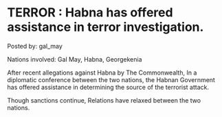 # TERROR : Habna has offered assistance in terror investigation.

Posted by: gal_may

Nations involved: Gal May, Habna, Georgekenia

After recent allegations against Habna by The Commonwealth, In a diplomatic conference between the two nations, the Habnan Government has offered assistance in determining the source of the terrorist attack.

Though sanctions continue, Relations have relaxed between the two nations. 